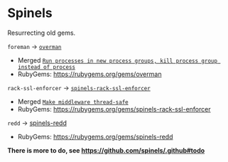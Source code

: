 # Spinels

Resurrecting old gems.

`foreman` → [`overman`](https://github.com/spinels/overman)

* Merged [`Run processes in new process groups, kill process group instead of process`](https://github.com/spinels/overman/pull/1)
* RubyGems: https://rubygems.org/gems/overman

`rack-ssl-enforcer` → [`spinels-rack-ssl-enforcer`](https://github.com/spinels/rack-ssl-enforcer)

* Merged [`Make middleware thread-safe`](https://github.com/spinels/rack-ssl-enforcer/pull/2)
* RubyGems: https://rubygems.org/gems/spinels-rack-ssl-enforcer

`redd` -> [spinels-redd](https://github.com/spinels/redd)

* RubyGems: https://rubygems.org/gems/spinels-redd


**There is more to do, see https://github.com/spinels/.github#todo**
